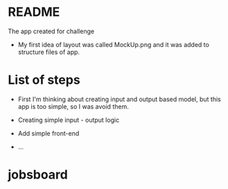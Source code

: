# README

The app created for challenge

* My first idea of layout was called MockUp.png and it was added to structure files of app.

# List of steps 

* First I'm thinking about creating input and output based model, but this app is too simple, so I was avoid them.
* Creating simple input - output logic
* Add simple front-end

* ...
# jobsboard

